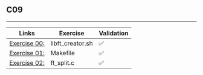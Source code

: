 ## C09
---------------------

Links | Exercise | Validation
------|----------|------------
[Exercise 00:](ex00/) | libft_creator.sh | ✅
[Exercise 01:](ex01/) | Makefile | ✅
[Exercise 02:](ex02/) | ft_split.c | ✅